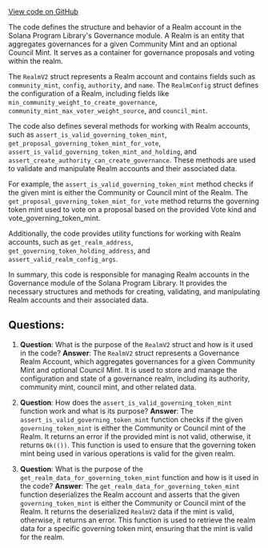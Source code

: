 [View code on GitHub](https://github.com/solana-labs/solana-program-library/governance/program/src/state/realm.rs)

The code defines the structure and behavior of a Realm account in the Solana Program Library's Governance module. A Realm is an entity that aggregates governances for a given Community Mint and an optional Council Mint. It serves as a container for governance proposals and voting within the realm.

The `RealmV2` struct represents a Realm account and contains fields such as `community_mint`, `config`, `authority`, and `name`. The `RealmConfig` struct defines the configuration of a Realm, including fields like `min_community_weight_to_create_governance`, `community_mint_max_voter_weight_source`, and `council_mint`.

The code also defines several methods for working with Realm accounts, such as `assert_is_valid_governing_token_mint`, `get_proposal_governing_token_mint_for_vote`, `assert_is_valid_governing_token_mint_and_holding`, and `assert_create_authority_can_create_governance`. These methods are used to validate and manipulate Realm accounts and their associated data.

For example, the `assert_is_valid_governing_token_mint` method checks if the given mint is either the Community or Council mint of the Realm. The `get_proposal_governing_token_mint_for_vote` method returns the governing token mint used to vote on a proposal based on the provided Vote kind and vote_governing_token_mint.

Additionally, the code provides utility functions for working with Realm accounts, such as `get_realm_address`, `get_governing_token_holding_address`, and `assert_valid_realm_config_args`.

In summary, this code is responsible for managing Realm accounts in the Governance module of the Solana Program Library. It provides the necessary structures and methods for creating, validating, and manipulating Realm accounts and their associated data.
## Questions: 
 1. **Question**: What is the purpose of the `RealmV2` struct and how is it used in the code?
   **Answer**: The `RealmV2` struct represents a Governance Realm Account, which aggregates governances for a given Community Mint and optional Council Mint. It is used to store and manage the configuration and state of a governance realm, including its authority, community mint, council mint, and other related data.

2. **Question**: How does the `assert_is_valid_governing_token_mint` function work and what is its purpose?
   **Answer**: The `assert_is_valid_governing_token_mint` function checks if the given `governing_token_mint` is either the Community or Council mint of the Realm. It returns an error if the provided mint is not valid, otherwise, it returns `Ok(())`. This function is used to ensure that the governing token mint being used in various operations is valid for the given realm.

3. **Question**: What is the purpose of the `get_realm_data_for_governing_token_mint` function and how is it used in the code?
   **Answer**: The `get_realm_data_for_governing_token_mint` function deserializes the Realm account and asserts that the given `governing_token_mint` is either the Community or Council mint of the Realm. It returns the deserialized `RealmV2` data if the mint is valid, otherwise, it returns an error. This function is used to retrieve the realm data for a specific governing token mint, ensuring that the mint is valid for the realm.